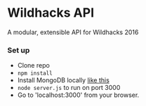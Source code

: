 # Wildhacks API
A modular, extensible API for Wildhacks 2016

### Set up
* Clone repo
* `npm install`
* Install MongoDB locally [like this](https://docs.mongodb.org/manual/installation/)
* `node server.js` to run on port 3000
* Go to 'localhost:3000' from your browser.